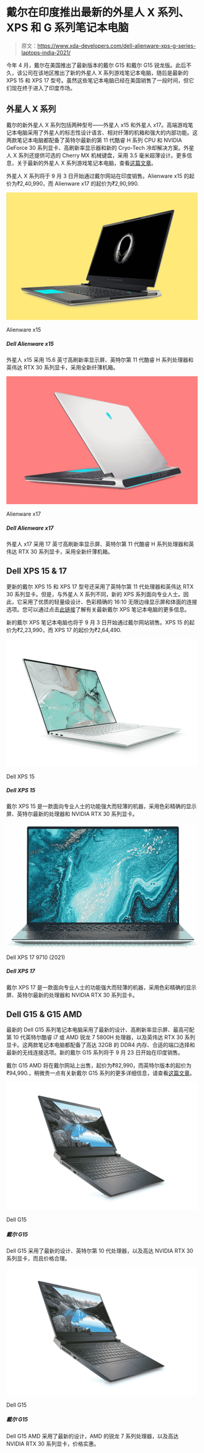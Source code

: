 # 戴尔在印度推出最新的外星人 X 系列、XPS 和 G 系列笔记本电脑

> 原文：<https://www.xda-developers.com/dell-alienware-xps-g-series-laptops-india-2021/>

今年 4 月，戴尔在美国推出了最新版本的戴尔 G15 和戴尔 G15 锐龙版。此后不久，该公司在该地区推出了新的外星人 X 系列游戏笔记本电脑，随后是最新的 XPS 15 和 XPS 17 型号。虽然这些笔记本电脑已经在美国销售了一段时间，但它们现在终于进入了印度市场。

## 外星人 X 系列

戴尔的新外星人 X 系列包括两种型号——外星人 x15 和外星人 x17。高端游戏笔记本电脑采用了外星人的标志性设计语言、相对纤薄的机箱和强大的内部功能。这两款笔记本电脑都配备了英特尔最新的第 11 代酷睿 H 系列 CPU 和 NVIDIA GeForce 30 系列显卡、高刷新率显示器和新的 Cryo-Tech 冷却解决方案。外星人 X 系列还提供可选的 Cherry MX 机械键盘，采用 3.5 毫米超薄设计。更多信息，关于最新的外星人 X 系列游戏笔记本电脑，查看[这篇文章](https://www.xda-developers.com/alienware-unveils-x-series/)。

外星人 X 系列将于 9 月 3 日开始通过戴尔网站在印度销售。Alienware x15 的起价为₹2,40,990，而 Alienware x17 的起价为₹2,90,990.

 <picture>![The Alienware x15 features a 15.6-inch high refresh rate display, Intel's 11th-gen Core H-series processors, and NVIDIA RTX 30 series graphics in a new slim chassis.](img/cf2b688636224905dff6040ae98f7d14.png)</picture> 

Alienware x15

##### Dell Alienware x15

外星人 x15 采用 15.6 英寸高刷新率显示屏、英特尔第 11 代酷睿 H 系列处理器和英伟达 RTX 30 系列显卡，采用全新纤薄机箱。

 <picture>![The Alienware x17 features a 17-inch high refresh rate display, Intel's 11th-gen Core H-series processors, and NVIDIA RTX 30 series graphics in a new slim chassis.](img/9435490e4eab5fc1f41e7f22914c724c.png)</picture> 

Alienware x17

##### Dell Alienware x17

外星人 x17 采用 17 英寸高刷新率显示屏、英特尔第 11 代酷睿 H 系列处理器和英伟达 RTX 30 系列显卡，采用全新纤薄机箱。

## Dell XPS 15 & 17

更新的戴尔 XPS 15 和 XPS 17 型号还采用了英特尔第 11 代处理器和英伟达 RTX 30 系列显卡。但是，与外星人 X 系列不同，新的 XPS 系列面向专业人士。因此，它采用了优质的轻量级设计、色彩精确的 16:10 无限边缘显示屏和体面的连接选项。您可以通过点击[此链接](https://www.xda-developers.com/dell-xps-15-xps-17-come-with-11th-gen-processors-rtx-30-graphics/)了解有关最新戴尔 XPS 笔记本电脑的更多信息。

新的戴尔 XPS 笔记本电脑也将于 9 月 3 日开始通过戴尔网站销售。XPS 15 的起价为₹2,23,990，而 XPS 17 的起价为₹2,64,490.

 <picture>![The Dell XPS 15 is a powerful yet thin-and-light machine for professionals, featuring a color-accurate display, Intel's latest processors, and NVIDIA RTX 30 series graphics.](img/33435748147050f2bc4a270da77f14d5.png)</picture> 

Dell XPS 15

##### Dell XPS 15

戴尔 XPS 15 是一款面向专业人士的功能强大而轻薄的机器，采用色彩精确的显示屏、英特尔最新的处理器和 NVIDIA RTX 30 系列显卡。

 <picture>![The Dell XPS 17 is a powerful 17-inch laptop for productivity, featuring a tall 16:10 display and high-end Intel processors.](img/d4d519328e8cb474043737d96b364488.png)</picture> 

Dell XPS 17 9710 (2021)

##### Dell XPS 17

戴尔 XPS 17 是一款面向专业人士的功能强大而轻薄的机器，采用色彩精确的显示屏、英特尔最新的处理器和 NVIDIA RTX 30 系列显卡。

## Dell G15 & G15 AMD

最新的 Dell G15 系列笔记本电脑采用了最新的设计、高刷新率显示屏、最高可配第 10 代英特尔酷睿 i7 或 AMD 锐龙 7 5800H 处理器，以及英伟达 RTX 30 系列显卡。这两款笔记本电脑都配备了高达 32GB 的 DDR4 内存、合适的端口选择和最新的无线连接选项。新的戴尔 G15 系列将于 9 月 23 日开始在印度销售。

戴尔 G15 AMD 将在戴尔网站上出售，起价为₹82,990，而英特尔版本的起价为₹94,990.，稍微贵一点有关新戴尔 G15 系列的更多详细信息，请查看[这篇文章](https://www.xda-developers.com/dell-alienware-g-series-gaming-laptops-amd-ryzen/)。

 <picture>![The Dell G15 features an updated design, Intel's 10th-gen processors, and up to NVIDIA RTX 30 series graphics at an affordable price point.](img/2d08371ce22e85555b60717b788a7176.png)</picture> 

Dell G15

##### 戴尔 G15

Dell G15 采用了最新的设计、英特尔第 10 代处理器，以及高达 NVIDIA RTX 30 系列显卡，而且价格合理。

 <picture>![The Dell G15 features an updated design, Intel's 10th-gen processors, and up to NVIDIA RTX 30 series graphics at an affordable price point.](img/2d08371ce22e85555b60717b788a7176.png)</picture> 

Dell G15

##### 戴尔 G15

Dell G15 AMD 采用了最新的设计，AMD 的锐龙 7 系列处理器，以及高达 NVIDIA RTX 30 系列显卡，价格实惠。